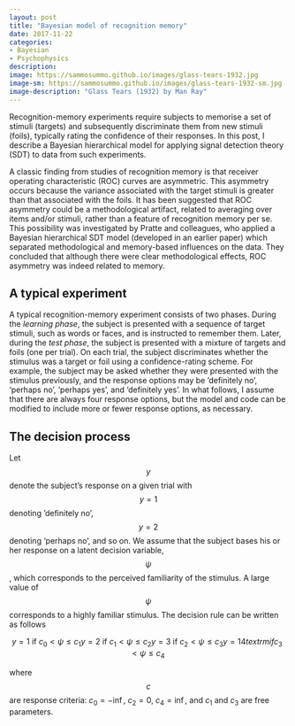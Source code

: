 ```yaml
---
layout: post
title: "Bayesian model of recognition memory"
date: 2017-11-22
categories:
- Bayesian
- Psychophysics
description:
image: https://sammosummo.github.io/images/glass-tears-1932.jpg
image-sm: https://sammosummo.github.io/images/glass-tears-1932-sm.jpg
image-description: "Glass Tears (1932) by Man Ray"
---
```

Recognition-memory experiments require subjects to memorise a set of stimuli (targets) and subsequently discriminate them from new stimuli (foils), typically rating the confidence of their responses. In this post, I describe a Bayesian hierarchical model for applying signal detection theory (SDT) to data from such experiments.

A classic finding from studies of recognition memory is that receiver operating characteristic (ROC) curves are asymmetric. This asymmetry occurs because the variance associated with the target stimuli is greater than that associated with the foils. It has been suggested that ROC asymmetry could be a methodological artifact, related to averaging over items and/or stimuli, rather than a feature of recognition memory per se. This possibility was investigated by Pratte and colleagues, who applied a Bayesian hierarchical SDT model (developed in an earlier paper) which separated methodological and memory-based influences on the data. They concluded that although there were clear methodological effects, ROC asymmetry was indeed related to memory.

A typical experiment
---------------------

A typical recognition-memory experiment consists of two phases. During the *learning phase*, the subject is presented with a sequence of target stimuli, such as words or faces, and is instructed to remember them. Later, during the *test phase*, the subject is presented with a mixture of targets and foils (one per trial). On each trial, the subject discriminates whether the stimulus was a target or foil using a confidence-rating scheme. For example, the subject may be asked whether they were presented with the stimulus previously, and the response options may be ’definitely no’, ‘perhaps no’, ‘perhaps yes’, and ‘definitely yes’. In what follows, I assume that there are always four response options, but the model and code can be modified to include more or fewer response options, as necessary.

The decision process
--------------------- 

Let $$y$$ denote the subject’s response on a given trial with $$y =1$$ denoting ’definitely no’, $$y=2$$ denoting ‘perhaps no’, and so on. We assume that the subject bases his or her response on a latent decision variable, $$\psi$$, which corresponds to the perceived familiarity of the stimulus. A large value of $$\psi$$ corresponds to a highly familiar stimulus. The decision rule can be written as follows

$$
y=1\textrm{ if }c_0<\psi\le{}c_1
y=2\textrm{ if }c_1<\psi\le{}c_2
y=3\textrm{ if }c_2<\psi\le{}c_3
y=14textrm{ if }c_3<\psi\le{}c_4
$$

where $$c$$ are response criteria: $c_0=-\inf$, $c_2=0$, $c_4=\inf$, and $c_1$ and $c_3$ are free parameters. 